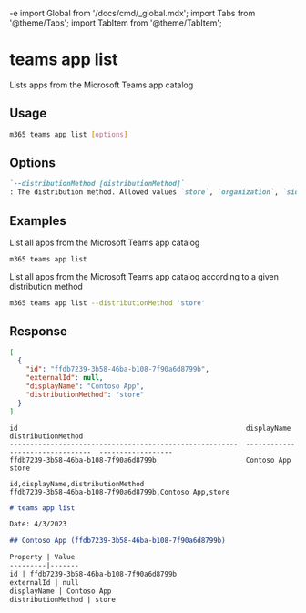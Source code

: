 -e <!-- DISCLAIMER: All secrets, passwords, and sensitive values in this document are examples only and not real credentials. -->
import Global from '/docs/cmd/_global.mdx';
import Tabs from '@theme/Tabs';
import TabItem from '@theme/TabItem';

# teams app list

Lists apps from the Microsoft Teams app catalog

## Usage

```sh
m365 teams app list [options]
```

## Options

```md definition-list
`--distributionMethod [distributionMethod]`
: The distribution method. Allowed values `store`, `organization`, `sideloaded`.
```

<Global />

## Examples

List all apps from the Microsoft Teams app catalog

```sh
m365 teams app list
```

List all apps from the Microsoft Teams app catalog according to a given distribution method

```sh
m365 teams app list --distributionMethod 'store'
```

## Response

<Tabs>
  <TabItem value="JSON">

  ```json
  [
    {
      "id": "ffdb7239-3b58-46ba-b108-7f90a6d8799b",
      "externalId": null,
      "displayName": "Contoso App",
      "distributionMethod": "store"
    }
  ]
  ```

  </TabItem>
  <TabItem value="Text">

  ```text
  id                                                        displayName                       distributionMethod
  --------------------------------------------------------  --------------------------------  ------------------
  ffdb7239-3b58-46ba-b108-7f90a6d8799b                      Contoso App                       store
  ```

  </TabItem>
  <TabItem value="CSV">

  ```csv
  id,displayName,distributionMethod
  ffdb7239-3b58-46ba-b108-7f90a6d8799b,Contoso App,store
  ```

  </TabItem>
  <TabItem value="Markdown">

  ```md
  # teams app list

  Date: 4/3/2023

  ## Contoso App (ffdb7239-3b58-46ba-b108-7f90a6d8799b)

  Property | Value
  ---------|-------
  id | ffdb7239-3b58-46ba-b108-7f90a6d8799b
  externalId | null
  displayName | Contoso App
  distributionMethod | store
  ```

  </TabItem>
</Tabs>
